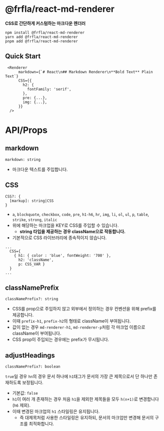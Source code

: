 # @frfla/react-md-renderer

**CSS로 간단하게 커스텀하는 마크다운 렌더러**

```
npm install @frfla/react-md-renderer
yarn add @frfla/react-md-renderer
pnpm add @frfla/react-md-renderer
```

## Quick Start

```
 <Renderer
      markdown={`# React\n## Markdown Renderer\n**Bold Text** Plain Text`}
      CSS={{
        h2: {
          fontFamily: 'serif',
        },
        pre: {...},
        img: {...},
      }}
  />
```

# API/Props

## markdown

```
markdown: string
```

- 마크다운 텍스트를 주입합니다.

## CSS

```
CSS?: {
  [markup]: string|CSS
}
```

- `a`, `blockquote`, `checkbox`, `code`, `pre`, `h1-h6`, `hr`, `img`, `li`, `ol`, `ul`, `p`, `table`, `strike`, `strong`, `italic`
- 위에 해당하는 마크업을 KEY로 CSS를 주입할 수 있습니다.
  - **string 타입을 제공하는 경우 className으로 작동합니다.**
- 기본적으로 CSS 라이브러리에 종속적이지 않습니다.

```
...
  CSS={
    { h1: { color : 'blue', fontWeight: '700' },
      h2: 'className',
      p: CSS_VAR }
  }
...
```

## classNamePrefix

```
classNamePrefix?: string
```

- CSS를 prop으로 주입하지 않고 외부에서 정의하는 경우 컨벤션을 위해 prefix를 제공합니다.
- 이때 `prefix-h1`, `prefix-h2`의 형태로 className이 부여됩니다.
- 값이 없는 경우 `md-renderer-h1`, `md-renderer-p`처럼 각 마크업 이름으로 className이 부여됩니다.
- CSS prop이 주입되는 경우에는 prefix가 무시됩니다.

## adjustHeadings

```
classNamePrefix?: boolean
```

`true`일 경우 `hn`의 경우 문서 하나에 `h1`태그가 문서의 가장 큰 제목으로서 단 하나만 존재하도록 보정됩니다.

- 기본값: `false`
- `h1`이 여러 개 존재하는 경우 처음 `h1`을 제외한 제목들을 모두 `h(n+1)`로 변경합니다(`h6` 제외).
- 이때 변경된 마크업의 `h1` 스타일링은 유지됩니다.
  - 즉 대제목처럼 사용한 스타일링은 유지하되, 문서의 마크업만 변경해 문서의 구조를 최적화합니다.
